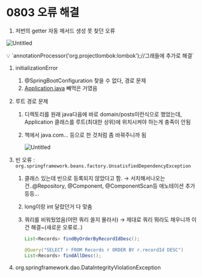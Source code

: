 # 0803 오류 해결

1. 저번의 getter 자동 메서드 생성 못 찾던 오류

![Untitled](0803%20%E1%84%8B%E1%85%A9%E1%84%85%E1%85%B2%20%E1%84%92%E1%85%A2%E1%84%80%E1%85%A7%E1%86%AF%20344777ad9b474a629ce130a5db45a844/Untitled.png)

<aside>
💡 `annotationProcessor('org.projectlombok:lombok');//그래들에 추가로 해결`

</aside>

1. initializationError 
    1. @SpringBootConfiguration 찾을 수 없다, 경로 문제
    2. [Application.java](http://Application.java) 빼먹은 거였음
2. 루트 경로 문제
    1. 디렉토리를 원래 java다음에 바로 domain/posts이런식으로 했었는데, Application 클래스를 루트(최대한 상위)에 위치시켜야 하는게 충족이 안됨
    2. 책에서 java.com… 등으로 한 것처럼 좀 바꿔주니까 됨 
        
        ![Untitled](0803%20%E1%84%8B%E1%85%A9%E1%84%85%E1%85%B2%20%E1%84%92%E1%85%A2%E1%84%80%E1%85%A7%E1%86%AF%20344777ad9b474a629ce130a5db45a844/Untitled%201.png)
        

1. 빈 오류 : `org.springframework.beans.factory.UnsatisfiedDependencyException`
    1. 클래스 있는데 빈으로 등록되지 않았다고 함. → 서치해서나오는건..@Repository, @Component, @ComponentScan등 애노테이션 추가 등등… 
    2. long이랑 int 달랐던거 다 맞춤
    3. 쿼리를 비워뒀었음(어떤 쿼리 쓸지 몰라서) → 제대로 쿼리 뭐라도 채우니까 이건 해결~(새로운 오류로..)
        
        ```java
        List<Records> findByOrderByRecordIdDesc();
        
        ```
        
        ```java
        @Query("SELECT r FROM Records r ORDER BY r.recordId DESC")
        List<Records> findAllDesc();
        
        ```
        
2. org.springframework.dao.DataIntegrityViolationException